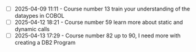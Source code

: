 - [ ] 2025-04-09 11:11 - Course number 13 train your understanding of the dataypes in COBOL
- [ ] 2025-04-12 18:21 - Course number 59 learn more about static and dynamic calls
- [ ] 2025-04-13 17:29 - Course number 82 up to 90, I need more with creating a DB2 Program
